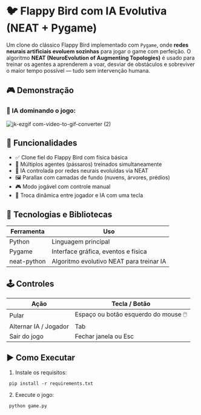 # 🐦 Flappy Bird com IA Evolutiva (NEAT + Pygame)

 Um clone do clássico Flappy Bird implementado com `Pygame`, onde **redes neurais artificiais evoluem sozinhas** para jogar o game com perfeição. O algoritmo **NEAT (NeuroEvolution of Augmenting Topologies)** é usado para treinar os agentes a aprenderem a voar, desviar de obstáculos e sobreviver o maior tempo possível — tudo sem intervenção humana.

## 🎮 Demonstração

### 🧠 IA dominando o jogo:
![jk-ezgif com-video-to-gif-converter (2)](https://github.com/user-attachments/assets/238af4de-ef20-4e04-aef5-02e94dc45771)

## 🚀 Funcionalidades

- ✅ Clone fiel do Flappy Bird com física básica
- 🤖 Múltiplos agentes (pássaros) treinados simultaneamente
- 🧠 IA controlada por redes neurais evoluídas via NEAT
- 🖼️ Parallax com camadas de fundo (nuvens, árvores, prédios)
- 🎮 Modo jogável com controle manual
- 🔁 Troca dinâmica entre jogador e IA com uma tecla

## 🧩 Tecnologias e Bibliotecas

| Ferramenta     | Uso                                     |
|----------------|------------------------------------------|
| Python         | Linguagem principal                     |
| Pygame         | Interface gráfica, eventos e física     |
| neat-python    | Algoritmo evolutivo NEAT para treinar IA|

## 🕹️ Controles
|Ação	                 | Tecla / Botão                        |
|----------------------|--------------------------------------|
|Pular                 |	Espaço ou botão esquerdo do mouse 🖱️ |
|Alternar IA / Jogador	| Tab                                  |
|Sair do jogo          |	Fechar janela ou Esc                 |

## ▶️ Como Executar
1. Instale os requisitos:
<pre><code> pip install -r requirements.txt </code></pre>
2. Execute o jogo:
<pre><code> python game.py </code></pre>
